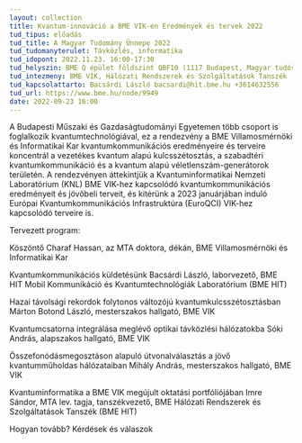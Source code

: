 ```yaml
---
layout: collection
title: Kvantum-innováció a BME VIK-en Eredmények és tervek 2022
tud_tipus: előadás
tud_title: A Magyar Tudomány Ünnepe 2022
tud_tudomanyterulet: Távközlés, informatika
tud_idopont: 2022.11.23. 16:00-17:30
tud_helyszin: BME Q épület földszint QBF10 (1117 Budapest, Magyar tudósok krt. 2.) és online (Microsoft Teams)
tud_intezmeny: BME VIK, Hálózati Rendszerek és Szolgáltatások Tanszék
tud_kapcsolattarto: Bacsárdi László bacsardi@hit.bme.hu +3614632556
tud_url: https://www.bme.hu/node/9949
date: 2022-09-23 16:00
---
```

A Budapesti Műszaki és Gazdaságtudományi Egyetemen több csoport is foglalkozik kvantumtechnológiával, ez a rendezvény a BME Villamosmérnöki és Informatikai Kar kvantumkommunikációs eredményeire és terveire koncentrál a vezetékes kvantum alapú kulcsszétosztás, a szabadtéri kvantumkommunikáció és a kvantum alapú véletlenszám-generátorok területén.
A rendezvényen áttekintjük a Kvantuminformatikai Nemzeti Laboratórium (KNL) BME VIK-hez kapcsolódó kvantumkommunikációs eredményeit és jövőbeli terveit, és kitérünk a 2023 januárjában induló Európai Kvantumkommunikációs Infrastruktúra (EuroQCI) VIK-hez kapcsolódó terveire is.

Tervezett program:

Köszöntő
Charaf Hassan, az MTA doktora, dékán, BME Villamosmérnöki és Informatikai Kar

Kvantumkommunikációs küldetésünk
Bacsárdi László, laborvezető, BME HIT Mobil Kommunikáció és Kvantumtechnológiák Laboratórium (BME HIT)

Hazai távolsági rekordok folytonos változójú kvantumkulcsszétosztásban
Márton Botond László, mesterszakos hallgató, BME VIK

Kvantumcsatorna integrálása meglévő optikai távközlési hálózatokba
Sóki András, alapszakos hallgató, BME VIK

Összefonódásmegosztáson alapuló útvonalválasztás a jövő kvantumműholdas hálózataiban
Mihály András, mesterszakos hallgató, BME VIK

Kvantuminformatika a BME VIK megújult oktatási portfóliójában 
Imre Sándor, MTA lev. tagja, tanszékvezető, BME Hálózati Rendszerek és Szolgáltatások Tanszék (BME HIT)

Hogyan tovább?
Kérdések és válaszok
